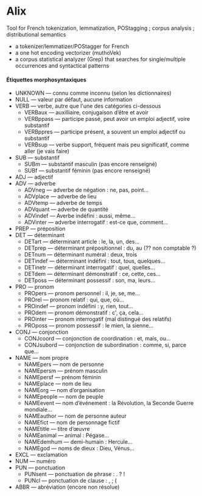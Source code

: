 # Alix
Tool for French tokenization, lemmatization, POStagging ; corpus analysis ; distributional semantics

- a tokenizer/lemmatizer/POStagger for French
- a one hot encoding vectorizer (muthoVek)
- a corpus statistical analyzer (Grep) that searches for single/multiple occurrences and syntactical patterns

#### Étiquettes morphosyntaxiques

* UNKNOWN — connu comme inconnu (selon les dictionnaires) 
* NULL — valeur par défaut, aucune information
* VERB — verbe, autre que l'une des catégories ci-dessous
  * VERBaux — auxilliaire, conjugaison d’être et avoir
  * VERBppass — participe passé, peut avoir un emploi adjectif, voire substantif
  * VERBppres — participe présent, a souvent un emploi adjectif ou substantif 
  * VERBsup — verbe support, fréquent mais peu significatif, comme aller (je vais faire) 
* SUB — substantif
  * SUBm — substantif masculin (pas encore renseigné)
  * SUBf — substantif féminin (pas encore renseigné)
* ADJ — adjectif
* ADV — adverbe
  * ADVneg — adverbe de négation : ne, pas, point… 
  * ADVplace — adverbe de lieu
  * ADVtemp — adverbe de temps
  * ADVquant — adverbe de quantité
  * ADVindef — Averbe indéfini : aussi, même…
  * ADVinter — adverbe interrogatif : est-ce que, comment… 
* PREP — préposition
* DET — déterminant
  * DETart — déterminant article : le, la, un, des… 
  * DETprep — déterminant prépositionnel : du, au (?? non comptable ?) 
  * DETnum — déterminant numéral : deux, trois
  * DETindef — déterminant indéfini : tout, tous, quelques…
  * DETinetr — déterminant interrogatif : quel, quelles…
  * DETdem — déterminant démonstratif : ce, cette, ces…
  * DETposs — déterminant possessif : son, ma, leurs…
* PRO — pronom  
  * PROpers — pronom personnel : il, je, se, me…
  * PROrel — pronom relatif : qui, que, où… 
  * PROindef — pronom indéfini : y, rien, tout…
  * PROdem — pronom démonstratif : c', ça, cela…
  * PROinter — pronom interrogatif (mal distingué des relatifs)
  * PROposs — pronom possessif : le mien, la sienne…
* CONJ — conjonction
  * CONJcoord — conjonction de coordination : et, mais, ou…
  * CONJsubord — conjonction de subordination : comme, si, parce que…
* NAME — nom propre
  * NAMEpers — nom de personne
  * NAMEpersm — prénom masculin
  * NAMEpersf — prénom féminin
  * NAMEplace — nom de lieu
  * NAMEorg — nom d’organisation
  * NAMEpeople — nom de peuple
  * NAMEevent — nom d’événement : la Révolution, la Seconde Guerre mondiale…
  * NAMEauthor — nom de personne auteur
  * NAMEfict — nom de personnage fictif
  * NAMEtitle — titre d’œuvre
  * NAMEanimal — animal : Pégase…
  * NAMEdemhum — demi-humain : Hercule…
  * NAMEgod — noms de dieux : Dieu, Vénus…
* EXCL — exclamation
* NUM — numéro
* PUN — ponctuation
  * PUNsent — ponctuation de phrase : . ? ! 
  * PUNcl — ponctuation de clause : , ; (
* ABBR — abréviation (encore non résolue)


